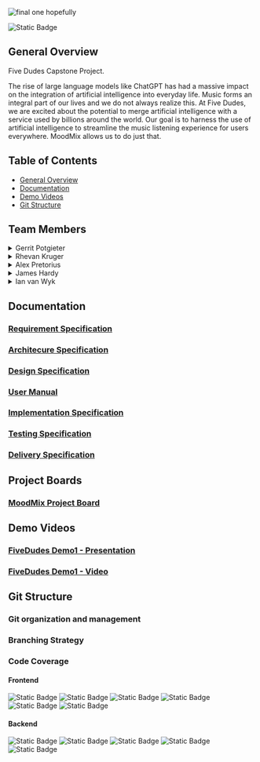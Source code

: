 ![final one hopefully](https://github.com/COS301-SE-2024/MoodMix/assets/94914587/e810b0fb-41bd-4215-8b06-a34dccc21b25)




![Static Badge](https://img.shields.io/badge/code_coverage-90%25-green)

## General Overview

Five Dudes Capstone Project.

The rise of large language models like ChatGPT has had a
massive impact on the integration of artificial intelligence into
everyday life. Music forms an integral part of our lives and we
do not always realize this. At Five Dudes, we are excited about
the potential to merge artificial intelligence with a service used
by billions around the world.
Our goal is to harness the use of artificial intelligence to
streamline the music listening experience for users
everywhere. MoodMix allows us to do just that.

## Table of Contents

- [General Overview](#general-overview)
- [Documentation](#documentation)
- [Demo Videos](#Demo-Videos)
- [Git Structure](#git-structure)

## Team Members

<details>
<summary>Gerrit Potgieter</summary>

| Member | Links                                                                                  | Profile Picture |
|---|---|---|
| Gerrit Potgieter |  * [GITHUB](https://github.com/COS301-SE-2024/MoodMix/assets/94914587/c4200030-4360-4ebd-ad59-e1dc452df1c8)  | <img src="https://github.com/COS301-SE-2024/MoodMix/assets/94914587/c4200030-4360-4ebd-ad59-e1dc452df1c8" alt="Gerrit Potgieter" width="200" height="200"> |
| **Role:** | Middleware and Business Analyst  |  |
| **Bio:** | Hi! I’m a final year computer science student looking to further my studies in the field of cyber security, specifically in the field of Cloud Security. I have experience in Data science where I am able to group lots of data together and neatly givereports on it. I also have a vast experience with Web-technologies and the backend for it, making me Adept at Using API’s and even creating them.   |  |




</details>

<details>
<summary>Rhevan Kruger</summary>

| ![Rhevan](https://github.com/COS301-SE-2024/MoodMix/assets/94914587/a6403a3b-62e7-4298-becd-c48ae4dad664) | **rhevan**  
|:--|:--  
| **Role:** | Frontend 
| **Bio:** |  I am a passionate student with a 
keen eye for detail and a great deal 
of interest in the world of Computer 
Science and Software Engineering. I 
take a great amount of satisfaction in 
the efficiency of a well-oiled 
development process and 
environment. I pride myself on being 
highly motivated and delivering 
quality work.
I have prior experience in web 
development, volunteering at 
RURESA (Rural Rehab SA). Through 
this process I learned a lot about 
web-development and found myself 
thoroughly enjoying the work. I am 
also well versed in other languages 
and frameworks some of which will 
be listed below.
 

[![GitHub](https://img.shields.io/badge/GitHub-181717?style=for-the-badge&logo=github&logoColor=white)](https://github.com/member2) [![LinkedIn](https://img.shields.io/badge/LinkedIn-0077B5?style=for-the-badge&logo=linkedin&logoColor=white)](https://linkedin.com/in/member2)

</details>

<details>
<summary>Alex Pretorius</summary>

|![alex pic](https://github.com/COS301-SE-2024/MoodMix/assets/94914587/6572f5ab-f453-496b-98bf-21a93516044e) | **alex pic**  
|:--|:--  
| **Role:** | Backend and Middleware
| **Bio:** | As a final year Computer Science 
student who has had experience 
working in different industry 
environments. I have a keen interest 
in Cyber Security, Cloud Security and 
AI and a good background in 
different languages like Python, C++ 
and Java. Along with practical skills I 
pride myself in delivering a strong 
work ethic and quality work.

[![GitHub](https://img.shields.io/badge/GitHub-181717?style=for-the-badge&logo=github&logoColor=white)](https://github.com/member3) [![LinkedIn](https://img.shields.io/badge/LinkedIn-0077B5?style=for-the-badge&logo=linkedin&logoColor=white)](https://linkedin.com/in/member3)

</details>

<details>
<summary>James Hardy</summary>

|![James foto](https://github.com/COS301-SE-2024/MoodMix/assets/94914587/e4bb4677-d594-4158-ac0a-0ec5e8cea3c3) | **James**  
|:--|:--  
| **Role:** | Backend and Database engineer 
| **Bio:** |I possess a solid foundation in 
various programming languages and 
web technologies, allowing me to 
create efficient and innovative 
solutions. My analytical mindset and 
keen eye for detail enable me to 
tackle complex challenges with 
precision and creativity.
Additionally, I am a collaborative 
team player who values open 
communication and is committed to 
delivering high-quality results. My 
dedication to excellence and passion 
for technology make me an ideal fit 
for your project.


[![GitHub](https://img.shields.io/badge/GitHub-181717?style=for-the-badge&logo=github&logoColor=white)](https://github.com/member3) [![LinkedIn](https://img.shields.io/badge/LinkedIn-0077B5?style=for-the-badge&logo=linkedin&logoColor=white)](https://linkedin.com/in/member3)

</details>

<details>
<summary>Ian van Wyk</summary>

|![ian foto](https://github.com/COS301-SE-2024/MoodMix/assets/94914587/79da33db-bfe3-46ac-8031-939f66e82001) | **ian foto**  
|:--|:--  
| **Role:** | Backend and Database engineer 
| **Bio:** |I am a final year Computer Science 
student with a deep interest in all 
things data science and AI. After 
watching Garry Kasparov vs Deep 
Blue for the first time, my fascination 
for computers and AI models started. 
I was determined to one day be able 
to implement my own AI models. 
This is ultimately what led to me 
studying Computer Science.
I am goal-oriented and determined 
to finish what I start. I try to ensure 
that the things I do I do to the best of 
my capabilities and to the highest of 
quality. My strong work ethic is 
complemented by robust problemsolving skills that I try to apply to all 
aspects of my life. I am comfortable 
using the technologies listed below, 
but I am always eager to expand my 
repertoire.



[![GitHub](https://img.shields.io/badge/GitHub-181717?style=for-the-badge&logo=github&logoColor=white)](https://github.com/member3) [![LinkedIn](https://img.shields.io/badge/LinkedIn-0077B5?style=for-the-badge&logo=linkedin&logoColor=white)](https://linkedin.com/in/member3)

</details>


## Documentation

### [Requirement Specification](https://docs.google.com/document/d/1mMMg0Cxd9gTZ3OEz50kFmBzsM3dADk8l50SzYYrSedE/edit)

### [Architecure Specification](https://github.com/COS301-SE-2024/MiniProject8/blob/documentation/ArchitectureQADoc.pdf)

### [Design Specification](https://github.com/COS301-SE-2024/MiniProject8/blob/documentation/Design%20Specification.pdf)

### [User Manual](https://github.com/COS301-SE-2024/MiniProject8/blob/documentation/User_Manual.pdf)

### [Implementation Specification](https://github.com/COS301-SE-2024/MiniProject8/blob/documentation/ImplementationSpec.pdf)

### [Testing Specification](https://github.com/COS301-SE-2024/MiniProject8/blob/documentation/Testing_Specification.pdf)

### [Delivery Specification]()

## Project Boards

### [MoodMix Project Board](https://github.com/orgs/COS301-SE-2024/projects/86/views/1)

## Demo Videos

### [FiveDudes Demo1 - Presentation](https://github.com/COS301-SE-2024/MiniProject8/blob/documentation/Demo_Presentation1_8-4-2024%20-%20Audio.pptx)

### [FiveDudes Demo1 - Video]()

## Git Structure

### Git organization and management

### Branching Strategy





### Code Coverage







#### Frontend

![Static Badge](https://img.shields.io/badge/React-black?logo=React&logoColor=%2361DAFB)
![Static Badge](https://img.shields.io/badge/Tailwind-black?logo=Tailwind%20CSS&logoColor=%2306B6D4)
![Static Badge](https://img.shields.io/badge/CSS-black?logo=CSS3&logoColor=%231572B6)
![Static Badge](https://img.shields.io/badge/Javascript%20JSX-black?logo=Javascript&logoColor=%23F7DF1E)
![Static Badge](https://img.shields.io/badge/Next%20JS-white?logo=Next.js&logoColor=%23000000)
![Static Badge](https://img.shields.io/badge/Typescript-black?logo=TypeScript&logoColor=%233178C6)

#### Backend

![Static Badge](https://img.shields.io/badge/Supabase-black?logo=supabase)
![Static Badge](https://img.shields.io/badge/Docker-black?logo=docker&logoColor=%232496ED)
![Static Badge](https://img.shields.io/badge/Typescript-black?logo=TypeScript&logoColor=%233178C6)
![Static Badge](https://img.shields.io/badge/npm-black?logo=npm&logoColor=%23CB3837)
![Static Badge](https://img.shields.io/badge/Deno-white?logo=Deno&logoColor=%23000000)
